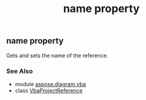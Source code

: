 ﻿---
title: name property
second_title: Aspose.Diagram for Python via .NET API References
description: 
type: docs
weight: 50
url: /python-net/aspose.diagram.vba/vbaprojectreference/name/
is_root: false
---

## name property


Gets and sets the name of the reference.

### See Also
* module [aspose.diagram.vba](../../)
* class [VbaProjectReference](/diagram/python-net/aspose.diagram.vba/vbaprojectreference)
